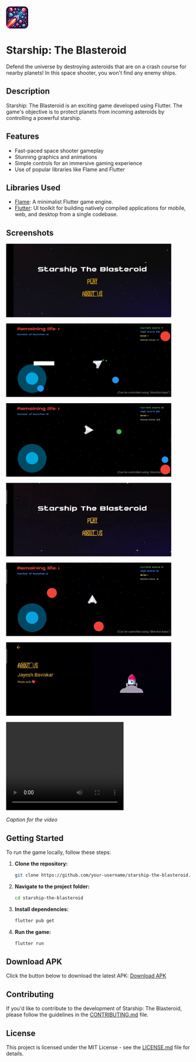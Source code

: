 [<img src="starship-the-blasteroid.png" alt="Screenshot 1" height="60px" width="60px">](starship-the-blasteroid.png)
# Starship: The Blasteroid

Defend the universe by destroying asteroids that are on a crash course for nearby planets! In this space shooter, you won't find any enemy ships.

## Description

Starship: The Blasteroid is an exciting game developed using Flutter. The game's objective is to protect planets from incoming asteroids by controlling a powerful starship.

## Features

- Fast-paced space shooter gameplay
- Stunning graphics and animations
- Simple controls for an immersive gaming experience
- Use of popular libraries like Flame and Flutter

## Libraries Used

- [Flame](https://flame-engine.org/): A minimalist Flutter game engine.
- [Flutter](https://flutter.dev/): UI toolkit for building natively compiled applications for mobile, web, and desktop from a single codebase.

## Screenshots

[<img src="screenshots/image-1.jpeg" alt="Screenshot 1" height="200px" width="450px">](screenshots/image-1.jpeg)


[<img src="screenshots/image-2.jpeg" alt="Screenshot 2" height="200px" width="450px">](screenshots/image-2.jpeg)


[<img src="screenshots/image-3.jpeg" alt="Screenshot 3" height="200px" width="450px">](screenshots/image-3.jpeg)


[<img src="screenshots/part-1.gif" alt="Screenshot 4" height="200px" width="450px">](screenshots/part-1.gif)


[<img src="screenshots/part-2.gif" alt="Screenshot 5" height="200px" width="450px">](screenshots/part-2.gif)


[<img src="screenshots/part-3.gif" alt="Screenshot 6" height="200px" width="450px">](screenshots/part-3.gif)

<video width="320" height="240" controls>
  <source src="screenshots/video.mp4" type="video/mp4">
</video>

*Caption for the video*

## Getting Started

To run the game locally, follow these steps:

1. **Clone the repository:**

    ```bash
    git clone https://github.com/your-username/starship-the-blasteroid.git
    ```

2. **Navigate to the project folder:**

    ```bash
    cd starship-the-blasteroid
    ```

3. **Install dependencies:**

    ```bash
    flutter pub get
    ```

4. **Run the game:**

    ```bash
    flutter run
    ```

## Download APK

Click the button below to download the latest APK:
[Download APK](./starship-v1.2.apk)

## Contributing

If you'd like to contribute to the development of Starship: The Blasteroid, please follow the guidelines in the [CONTRIBUTING.md](CONTRIBUTING.md) file.

## License

This project is licensed under the MIT License - see the [LICENSE.md](LICENSE.md) file for details.
